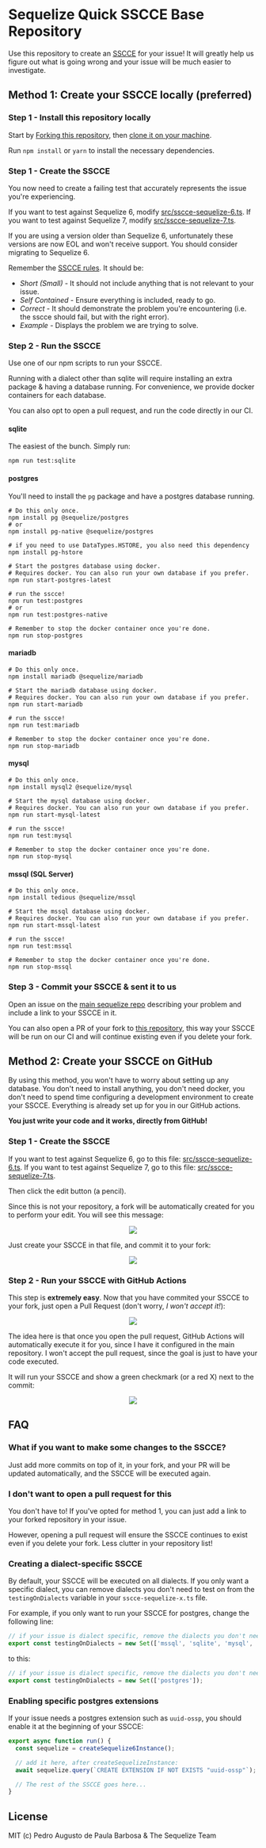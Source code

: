 # Sequelize Quick SSCCE Base Repository

Use this repository to create an [SSCCE](http://www.sscce.org/) for your issue! It will greatly help us figure out what is going wrong and your issue
will be much easier to investigate.

## Method 1: Create your SSCCE locally (preferred)

### Step 1 - Install this repository locally

Start by [Forking this repository](https://docs.github.com/en/get-started/quickstart/fork-a-repo),
then [clone it on your machine](https://docs.github.com/en/repositories/creating-and-managing-repositories/cloning-a-repository).

Run `npm install` or `yarn` to install the necessary dependencies.

### Step 1 - Create the SSCCE

You now need to create a failing test that accurately represents the issue you're experiencing.

If you want to test against Sequelize 6, modify [src/sscce-sequelize-6.ts](./src/sscce-sequelize-6.ts).
If you want to test against Sequelize 7, modify [src/sscce-sequelize-7.ts](./src/sscce-sequelize-7.ts).

If you are using a version older than Sequelize 6, unfortunately these versions are now EOL and won't receive support.
You should consider migrating to Sequelize 6.

Remember the [SSCCE rules](http://www.sscce.org/). It should be:

- *Short (Small)* - It should not include anything that is not relevant to your issue.
- *Self Contained* - Ensure everything is included, ready to go.
- *Correct* - It should demonstrate the problem you're encountering (i.e. the sscce should fail, but with the right error).
- *Example* - Displays the problem we are trying to solve.

### Step 2 - Run the SSCCE

Use one of our npm scripts to run your SSCCE.

Running with a dialect other than sqlite will require installing an extra package
& having a database running. For convenience, we provide docker containers for each database.

You can also opt to open a pull request, and run the code directly in our CI.

#### sqlite

The easiest of the bunch. Simply run:

```shell
npm run test:sqlite
```

#### postgres

You'll need to install the `pg` package and have a postgres database running.

```shell
# Do this only once.
npm install pg @sequelize/postgres
# or
npm install pg-native @sequelize/postgres

# if you need to use DataTypes.HSTORE, you also need this dependency
npm install pg-hstore

# Start the postgres database using docker.
# Requires docker. You can also run your own database if you prefer.
npm run start-postgres-latest

# run the sscce!
npm run test:postgres
# or
npm run test:postgres-native

# Remember to stop the docker container once you're done.
npm run stop-postgres
```

#### mariadb

```shell
# Do this only once.
npm install mariadb @sequelize/mariadb

# Start the mariadb database using docker.
# Requires docker. You can also run your own database if you prefer.
npm run start-mariadb

# run the sscce!
npm run test:mariadb

# Remember to stop the docker container once you're done.
npm run stop-mariadb
```

#### mysql

```shell
# Do this only once.
npm install mysql2 @sequelize/mysql

# Start the mysql database using docker.
# Requires docker. You can also run your own database if you prefer.
npm run start-mysql-latest

# run the sscce!
npm run test:mysql

# Remember to stop the docker container once you're done.
npm run stop-mysql
```

#### mssql (SQL Server)

```shell
# Do this only once.
npm install tedious @sequelize/mssql

# Start the mssql database using docker.
# Requires docker. You can also run your own database if you prefer.
npm run start-mssql-latest

# run the sscce!
npm run test:mssql

# Remember to stop the docker container once you're done.
npm run stop-mssql
```

### Step 3 - Commit your SSCCE & sent it to us

Open an issue on the [main sequelize repo](https://github.com/sequelize/sequelize/) describing
your problem and include a link to your SSCCE in it.

You can also open a PR of your fork to [this repository](https://github.com/sequelize/sequelize-sscce),
this way your SSCCE will be run on our CI and will continue existing even if you delete your fork.

## Method 2: Create your SSCCE on GitHub

By using this method, you won't have to worry about setting up any database.
You don't need to install anything, you don't need docker, you don't need to spend time configuring a development environment to create your SSCCE.
Everything is already set up for you in our GitHub actions.

**You just write your code and it works, directly from GitHub!**

### Step 1 - Create the SSCCE

If you want to test against Sequelize 6, go to this file: [src/sscce-sequelize-6.ts](./src/sscce-sequelize-6.ts).
If you want to test against Sequelize 7, go to this file: [src/sscce-sequelize-7.ts](./src/sscce-sequelize-7.ts).

Then click the edit button (a pencil).

Since this is not your repository, a fork will be automatically created for you to perform your edit. You will see this message:

<div align="center"><img src="https://i.imgur.com/g2rjLmb.png" /></div>

Just create your SSCCE in that file, and commit it to your fork:

<div align="center"><img src="https://i.imgur.com/HZP9oIg.png" /></div>

### Step 2 - Run your SSCCE with GitHub Actions

This step is **extremely easy**. Now that you have commited your SSCCE to your fork, just open a Pull Request (don't worry, *I won't accept it!*):

<div align="center"><img src="https://i.imgur.com/TTvuBEM.png" /></div>

The idea here is that once you open the pull request, GitHub Actions will automatically execute it for you, since I have it configured in the main repository. I won't accept the pull request, since the goal is just to have your code executed.

It will run your SSCCE and show a green checkmark (or a red X) next to the commit:

<div align="center"><img src="https://i.imgur.com/QVAKvnz.png" /></div>

## FAQ

### What if you want to make some changes to the SSCCE?

Just add more commits on top of it, in your fork, and your PR will be updated automatically, and the SSCCE will be executed again.

### I don't want to open a pull request for this

You don't have to! If you've opted for method 1, you can just add a link to your forked repository in your issue.

However, opening a pull request will ensure the SSCCE continues to exist even if you delete your fork. Less clutter in your repository list!

### Creating a dialect-specific SSCCE

By default, your SSCCE will be executed on all dialects. If you only want a specific dialect,
you can remove dialects you don't need to test on from the `testingOnDialects` variable in your `sscce-sequelize-x.ts` file.

For example, if you only want to run your SSCCE for postgres, change the following line:

```typescript
// if your issue is dialect specific, remove the dialects you don't need to test on.
export const testingOnDialects = new Set(['mssql', 'sqlite', 'mysql', 'mariadb', 'postgres', 'postgres-native']);
```

to this:

```typescript
// if your issue is dialect specific, remove the dialects you don't need to test on.
export const testingOnDialects = new Set(['postgres']);
```

### Enabling specific postgres extensions

If your issue needs a postgres extension such as `uuid-ossp`, you should enable it at the beginning of your SSCCE:

```js
export async function run() {
  const sequelize = createSequelize6Instance();

  // add it here, after createSequelizeInstance:
  await sequelize.query(`CREATE EXTENSION IF NOT EXISTS "uuid-ossp"`);

  // The rest of the SSCCE goes here...
}
```

## License

MIT (c) Pedro Augusto de Paula Barbosa & The Sequelize Team
